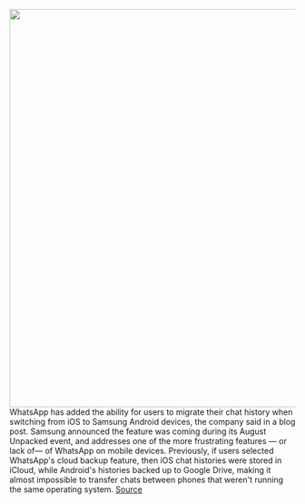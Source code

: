 <img src='https://cdn.vox-cdn.com/thumbor/8MiW5uB2EumGIMTp62dILBpA79k=/0x0:2040x1360/1200x800/filters:focal(857x517:1183x843)/cdn.vox-cdn.com/uploads/chorus_image/image/69813646/acastro_210119_1777_whatsapp_0003.0.jpg' width='700px' /><br/>
WhatsApp has added the ability for users to migrate their chat history when switching from iOS to Samsung Android devices, the company said in a blog post. Samsung announced the feature was coming during its August Unpacked event, and addresses one of the more frustrating features — or lack of— of WhatsApp on mobile devices. Previously, if users selected WhatsApp's cloud backup feature, then iOS chat histories were stored in iCloud, while Android's histories backed up to Google Drive, making it almost impossible to transfer chats between phones that weren't running the same operating system.
<a href='https://www.theverge.com/2021/9/3/22655753/migrate-iphone-whatsapp-data-chat-history-samsung-phone'> Source <a/>